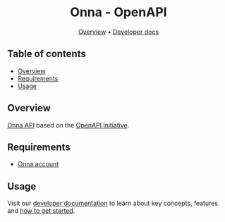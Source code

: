 <div align="center">

# Onna - OpenAPI

[Overview](#overview "Anchor link to overview")
•
[Developer docs](https://developers.onna.com "Link to developer docs")
</div>

## Table of contents

- [Overview](#overview "Anchor link to overview")
- [Requirements](#requirements "Anchor link to requirements")
- [Usage](#usage "Anchor link to usage")

## Overview

[Onna API](https://onna.com) based on the [OpenAPI initiative](https://www.openapis.org/ "Link to OAS initiative").

## Requirements

- [Onna account](https://onna.com/ "Link to onna.com")

## Usage

Visit our [developer documentation](https://developers.onna.com "Link to onna developer docs") to learn about key concepts,
features and [how to get started](https://developers.onna.com/get-started/ "Link to how to get started docs").
